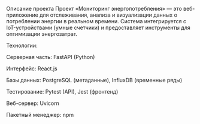 Описание проекта
Проект «Мониторинг энергопотребления» — это веб-приложение для отслеживания, анализа и визуализации данных о потреблении энергии в реальном времени. Система интегрируется с IoT-устройствами (умные счетчики) и предоставляет инструменты для оптимизации энергозатрат.

Технологии:

Серверная часть: FastAPI (Python)

Интерфейс: React.js

Базы данных: PostgreSQL (метаданные), InfluxDB (временные ряды)

Тестирование: Pytest (API), Jest (фронтенд)

Веб-сервер: Uvicorn

Пакетный менеджер: npm
